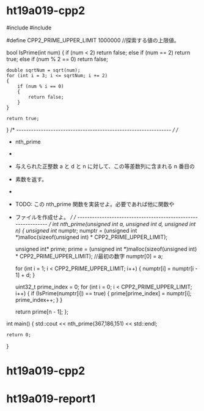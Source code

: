 # ht19a019-cpp2

#include <iostream> 
#include <vector>

#define CPP2_PRIME_UPPER_LIMIT 1000000 //探索する値の上限値。 

bool IsPrime(int num)
{
	if (num < 2) return false;
	else if (num == 2) return true;
	else if (num % 2 == 0) return false; 

	double sqrtNum = sqrt(num);
	for (int i = 3; i <= sqrtNum; i += 2)
	{
		if (num % i == 0)
		{
			return false;
		}
	}

	return true;
}
/* --------------------------------------------------------------- */
/*
 *  nth_prime
 *
 *  与えられた正整数 a と d と n に対して、この等差数列に含まれる n 番目の
 *  素数を返す。
 *
 *  TODO: この nth_prime 関数を実装せよ。必要であれば他に関数や
 *  ファイルを作成せよ。
 */
 /* -------------------------------------------------------------- */
int nth_prime(unsigned int a, unsigned int d, unsigned int n) {
	unsigned int* numptr;
	numptr = (unsigned int *)malloc(sizeof(unsigned int) * CPP2_PRIME_UPPER_LIMIT);

	unsigned int* prime;
	prime = (unsigned int *)malloc(sizeof(unsigned int) * CPP2_PRIME_UPPER_LIMIT);
	//最初の数字
	numptr[0] = a;

	for (int i = 1; i < CPP2_PRIME_UPPER_LIMIT; i++) {
		numptr[i] = numptr[i - 1] + d;
	}
	
	uint32_t prime_index = 0;
	for (int i = 0; i < CPP2_PRIME_UPPER_LIMIT; i++) {
		if (IsPrime(numptr[i]) == true) {
			prime[prime_index] = numptr[i];
			prime_index++;
		}
	}


	return prime[n - 1];
};


int main() {
	std::cout << nth_prime(367,186,151) << std::endl;

	return 0;
}
# ht19a019-cpp2
# ht19a019-report1
